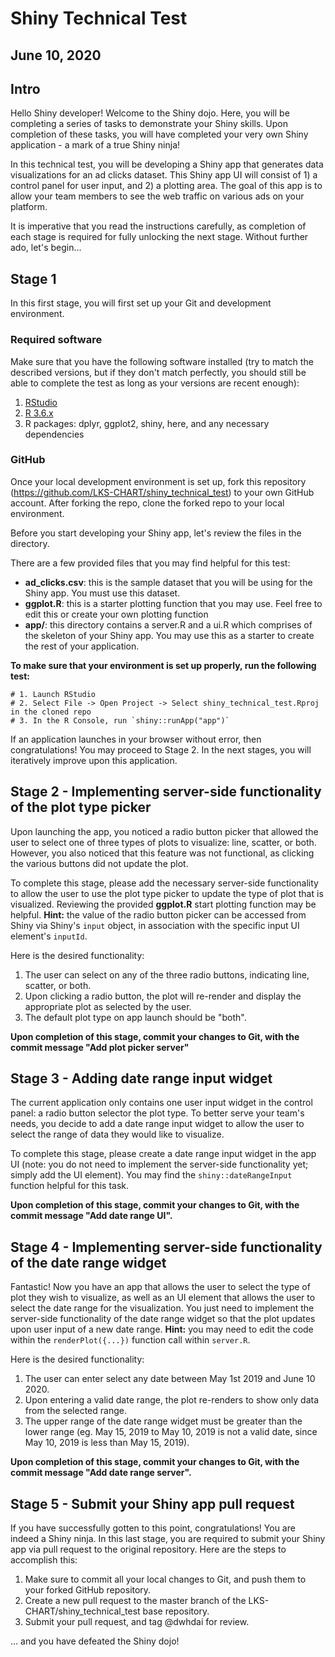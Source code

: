 # Shiny Technical Test
## June 10, 2020

## Intro

Hello Shiny developer! Welcome to the Shiny dojo. Here, you will be completing a series of tasks to demonstrate your Shiny skills. Upon completion of these tasks, you will have completed your very own Shiny application - a mark of a true Shiny ninja!

In this technical test, you will be developing a Shiny app that generates data visualizations for an ad clicks dataset. This Shiny app UI will consist of 1) a control panel for user input, and 2) a plotting area. The goal of this app is to allow your team members to see the web traffic on various ads on your platform.

It is imperative that you read the instructions carefully, as completion of each stage is required for fully unlocking the next stage. Without further ado, let's begin...


## Stage 1

In this first stage, you will first set up your Git and development environment. 

### Required software

Make sure that you have the following software installed (try to match the described versions, but if they don't match perfectly, you should still be able to complete the test as long as your versions are recent enough):

1. [RStudio](https://rstudio.com/products/rstudio/download/)
2. [R 3.6.x](https://www.r-project.org/)
3. R packages: dplyr, ggplot2, shiny, here, and any necessary dependencies


### GitHub

Once your local development environment is set up, fork this repository (https://github.com/LKS-CHART/shiny_technical_test) to your own GitHub account. After forking the repo, clone the forked repo to your local environment. 

Before you start developing your Shiny app, let's review the files in the directory.


There are a few provided files that you may find helpful for this test:

- **ad_clicks.csv**: this is the sample dataset that you will be using for the Shiny app. You must use this dataset.
- **ggplot.R**: this is a starter plotting function that you may use. Feel free to edit this or create your own plotting function
- **app/**: this directory contains a server.R and a ui.R which comprises of the skeleton of your Shiny app. You may use this as a starter to create the rest of your application.

**To make sure that your environment is set up properly, run the following test:**


```
# 1. Launch RStudio
# 2. Select File -> Open Project -> Select shiny_technical_test.Rproj in the cloned repo
# 3. In the R Console, run `shiny::runApp("app")`
```

If an application launches in your browser without error, then congratulations! You may proceed to Stage 2. In the next stages, you will iteratively improve upon this application.

## Stage 2 - Implementing server-side functionality of the plot type picker

Upon launching the app, you noticed a radio button picker that allowed the user to select one of three types of plots to visualize: line, scatter, or both. However, you also noticed that this feature was not functional, as clicking the various buttons did not update the plot.

To complete this stage, please add the necessary server-side functionality to allow the user to use the plot type picker to update the type of plot that is visualized. Reviewing the provided **ggplot.R** start plotting function may be helpful. **Hint:** the value of the radio button picker can be accessed from Shiny via Shiny's `input` object, in association with the specific input UI element's `inputId`.

Here is the desired functionality:

1. The user can select on any of the three radio buttons, indicating line, scatter, or both.
2. Upon clicking a radio button, the plot will re-render and display the appropriate plot as selected by the user.
3. The default plot type on app launch should be "both".

**Upon completion of this stage, commit your changes to Git, with the commit message "Add plot picker server"**

## Stage 3 - Adding date range input widget

The current application only contains one user input widget in the control panel: a radio button selector the plot type. To better serve your team's needs, you decide to add a date range input widget to allow the user to select the range of data they would like to visualize.  

To complete this stage, please create a date range input widget in the app UI (note: you do not need to implement the server-side functionality yet; simply add the UI element). You may find the `shiny::dateRangeInput` function helpful for this task.

**Upon completion of this stage, commit your changes to Git, with the commit message "Add date range UI".**

## Stage 4 - Implementing server-side functionality of the date range widget

Fantastic! Now you have an app that allows the user to select the type of plot they wish to visualize, as well as an UI element that allows the user to select the date range for the visualization. You just need to implement the server-side functionality of the date range widget so that the plot updates upon user input of a new date range. **Hint:** you may need to edit the code within the `renderPlot({...})` function call within `server.R`.

Here is the desired functionality:

1. The user can enter select any date between May 1st 2019 and June 10 2020.
2. Upon entering a valid date range, the plot re-renders to show only data from the selected range.
3. The upper range of the date range widget must be greater than the lower range (eg. May 15, 2019 to May 10, 2019 is not a valid date, since May 10, 2019 is less than May 15, 2019).

**Upon completion of this stage, commit your changes to Git, with the commit message "Add date range server".**

## Stage 5 - Submit your Shiny app pull request

If you have successfully gotten to this point, congratulations! You are indeed a Shiny ninja. In this last stage, you are required to submit your Shiny app via pull request to the original repository. Here are the steps to accomplish this:

1. Make sure to commit all your local changes to Git, and push them to your forked GitHub repository.
2. Create a new pull request to the master branch of the LKS-CHART/shiny_technical_test base repository. 
3. Submit your pull request, and tag @dwhdai for review.

... and you have defeated the Shiny dojo!